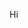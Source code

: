 Hi
<!---
vasttiono/vasttiono is a ✨ special ✨ repository because its `README.md` (this file) appears on your GitHub profile.
You can click the Preview link to take a look at your changes.
--->
